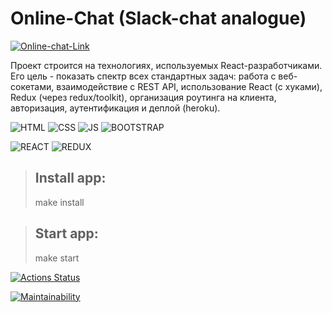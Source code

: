 # Online-Chat (Slack-chat analogue)

[![Online-chat-Link](https://img.shields.io/badge/-Online_Chat_Link-AA2521?style=for-the-badge&)](https://my-chat-react-55.herokuapp.com)

Проект строится на технологиях, используемых React-разработчиками.
Его цель - показать спектр всех стандартных задач: работа с веб-сокетами, взаимодействие с REST API, использование React (с хуками), Redux (через redux/toolkit), организация роутинга на клиента, авторизация, аутентификация и деплой (heroku).

![HTML](https://img.shields.io/badge/HTML-2980B9?style=for-the-badge&logo=html5&logoColor=white)
![CSS](https://img.shields.io/badge/CSS-2980B9?&style=for-the-badge&logo=css3&logoColor=white)
![JS](https://img.shields.io/badge/-JAVASCRIPT-2980B9?style=for-the-badge&logo=javascript)
![BOOTSTRAP](https://img.shields.io/badge/-BOOTSTRAP-2980B9?style=for-the-badge&logo=bootstrap&)

![REACT](https://img.shields.io/badge/-REACT-2980B9?style=for-the-badge&logo=react)
![REDUX](https://img.shields.io/badge/-REDUX-2980B9?style=for-the-badge&logo=redux)

> ## Install app:
> make install

> ## Start app:
> make start

[![Actions Status](https://github.com/EvgeniyOl/frontend-project-lvl4/workflows/hexlet-check/badge.svg)](https://github.com/EvgeniyOl/frontend-project-lvl4/actions)

[![Maintainability](https://api.codeclimate.com/v1/badges/ef4d517f2ebc942917e9/maintainability)](https://codeclimate.com/github/EvgeniyOl/frontend-project-lvl4/maintainability)
